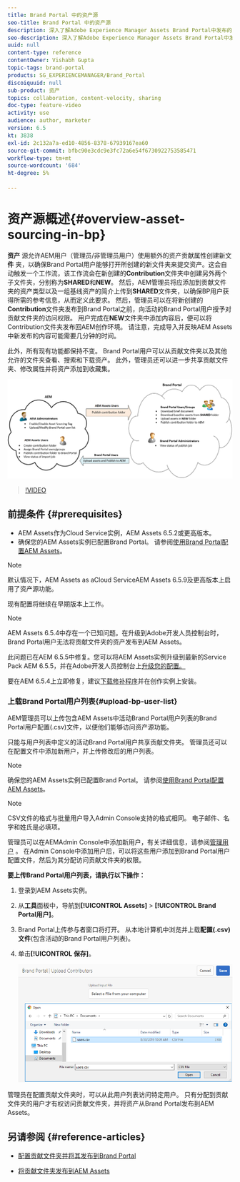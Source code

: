 ```yaml
---
title: Brand Portal 中的资产源
seo-title: Brand Portal 中的资产源
description: 深入了解Adobe Experience Manager Assets Brand Portal中发布的资产源功能。
seo-description: 深入了解Adobe Experience Manager Assets Brand Portal中发布的资产源功能。
uuid: null
content-type: reference
contentOwner: Vishabh Gupta
topic-tags: brand-portal
products: SG_EXPERIENCEMANAGER/Brand_Portal
discoiquuid: null
sub-product: 资产
topics: collaboration, content-velocity, sharing
doc-type: feature-video
activity: use
audience: author, marketer
version: 6.5
kt: 3838
exl-id: 2c132a7a-ed10-4856-8378-67939167ea60
source-git-commit: bfbc90e3cdc9e3fc72a6e54f6730922753585471
workflow-type: tm+mt
source-wordcount: '684'
ht-degree: 5%

---
```


# 资产源概述{#overview-asset-sourcing-in-bp}

**资产** 源允许AEM用户（管理员/非管理员用户）使用额外的资产贡献属性创建新文 **件** 夹，以确保Brand Portal用户能够打开所创建的新文件夹来提交资产。这会自动触发一个工作流，该工作流会在新创建的&#x200B;**Contribution**&#x200B;文件夹中创建另外两个子文件夹，分别称为&#x200B;**SHARED**&#x200B;和&#x200B;**NEW**。 然后，AEM管理员将应添加到贡献文件夹的资产类型以及一组基线资产的简介上传到&#x200B;**SHARED**&#x200B;文件夹，以确保BP用户获得所需的参考信息，从而定义此要求。 然后，管理员可以在将新创建的&#x200B;**Contribution**&#x200B;文件夹发布到Brand Portal之前，向活动的Brand Portal用户授予对贡献文件夹的访问权限。 用户完成在&#x200B;**NEW**&#x200B;文件夹中添加内容后，便可以将Contribution文件夹发布回AEM创作环境。 请注意，完成导入并反映AEM Assets中新发布的内容可能需要几分钟的时间。

此外，所有现有功能都保持不变。 Brand Portal用户可以从贡献文件夹以及其他允许的文件夹查看、搜索和下载资产。 此外，管理员还可以进一步共享贡献文件夹、修改属性并将资产添加到收藏集。

![Brand Portal资产源](assets/asset-sourcing.png)

>[!VIDEO](https://video.tv.adobe.com/v/29365/?quality=12)

## 前提条件 {#prerequisites}

* AEM Assets作为Cloud Service实例，AEM Assets 6.5.2或更高版本。
* 确保您的AEM Assets实例已配置Brand Portal。 请参阅[使用Brand Portal配置AEM Assets](../using/configure-aem-assets-with-brand-portal.md)。

<!--
* Ensure that your Brand Portal tenant is configured with one AEM Assets author instance.
-->

>[!NOTE]
>
>默认情况下，AEM Assets as aCloud ServiceAEM Assets 6.5.9及更高版本上启用了资产源功能。
>
>现有配置将继续在早期版本上工作。

>[!NOTE]
>
>AEM Assets 6.5.4中存在一个已知问题。在升级到Adobe开发人员控制台时，Brand Portal用户无法将贡献文件夹的资产发布到AEM Assets。
>
>此问题已在AEM 6.5.5中修复。您可以将AEM Assets实例升级到最新的Service Pack AEM 6.5.5，并在Adobe开发人员控制台上[升级您的配置。](https://docs.adobe.com/content/help/zh-Hans/experience-manager-65/assets/brandportal/configure-aem-assets-with-brand-portal.html#upgrade-integration-65)
>
>要在AEM 6.5.4上立即修复，建议[下载修补程序](https://www.adobeaemcloud.com/content/marketplace/marketplaceProxy.html?packagePath=/content/companies/public/adobe/packages/cq650/hotfix/cq-6.5.0-hotfix-33041)并在创作实例上安装。

<!--
## Configure Asset Sourcing {#configure-asset-sourcing}

**Asset Sourcing** is configured from within the AEM Assets author instance. The administrators can enable the Asset Sourcing feature flag configuration from the **AEM Web Console Configuration** and upload the active Brand Portal users list in **AEM Assets**.

>[!NOTE]
>
>Asset Sourcing is by default enabled on AEM Assets as a Cloud Service. The AEM administrator can directly upload the active Brand Portal users to allow them access to the Asset Sourcing feature.

>[!NOTE]
>
>Before you begin with the configuration, ensure that your AEM Assets instance is configured with Brand Portal. See, [Configure AEM Assets with Brand Portal](../using/configure-aem-assets-with-brand-portal.md). 

The following video demonstrates, how to configure Asset Sourcing on your AEM Assets author instance:

>[!VIDEO](https://video.tv.adobe.com/v/29771)
-->

<!--
### Enable Asset Sourcing {#enable-asset-sourcing}

AEM administrators can enable the Asset Sourcing feature flag from within the AEM Web Console Configuration (a.k.a Configuration Manager).

>[!NOTE]
>
>This step is not applicable for AEM Assets as a Cloud Service.


**To enable Asset Sourcing:**
1. Log in to your AEM Assets author instance and open Configuration Manager. 
Default URL: http:// localhost:4502/system/console/configMgr.
1. Search using the keyword **Asset Sourcing** to locate **[!UICONTROL Asset Sourcing Feature Flag Config]**.
1. Click **[!UICONTROL Asset Sourcing Feature Flag Config]** to open the configuration window.
1. Select the **[!UICONTROL feature.flag.active.status]** check box.
1. Click **[!UICONTROL Save]**.

![](assets/enable-asset-sourcing.png)
-->


### 上载Brand Portal用户列表{#upload-bp-user-list}

AEM管理员可以上传包含AEM Assets中活动Brand Portal用户列表的Brand Portal用户配置(.csv)文件，以便他们能够访问资产源功能。

只能与用户列表中定义的活动Brand Portal用户共享贡献文件夹。 管理员还可以在配置文件中添加新用户，并上传修改后的用户列表。

>[!NOTE]
>
>确保您的AEM Assets实例已配置Brand Portal。 请参阅[使用Brand Portal配置AEM Assets](../using/configure-aem-assets-with-brand-portal.md)。

>[!NOTE]
>
>CSV文件的格式与批量用户导入Admin Console支持的格式相同。 电子邮件、名字和姓氏是必填项。

管理员可以在AEMAdmin Console中添加新用户，有关详细信息，请参阅[管理用户](brand-portal-adding-users.md) 。 在Admin Console中添加用户后，可以将这些用户添加到Brand Portal用户配置文件，然后为其分配访问贡献文件夹的权限。

**要上传Brand Portal用户列表，请执行以下操作：**
1. 登录到AEM Assets实例。
1. 从&#x200B;**工具**&#x200B;面板中，导航到&#x200B;**[!UICONTROL Assets]** > **[!UICONTROL Brand Portal用户]**。

1. Brand Portal上传参与者窗口将打开。
从本地计算机中浏览并上载**配置(.csv)文件**(包含活动的Brand Portal用户列表)。
1. 单击&#x200B;**[!UICONTROL 保存]**。

   ![](assets/upload-user-list2.png)


管理员在配置贡献文件夹时，可以从此用户列表访问特定用户。 只有分配到贡献文件夹的用户才有权访问贡献文件夹，并将资产从Brand Portal发布到AEM Assets。

## 另请参阅 {#reference-articles}

* [配置贡献文件夹并将其发布到Brand Portal](brand-portal-publish-contribution-folder-to-brand-portal.md)

* [将贡献文件夹发布到AEM Assets](brand-portal-publish-contribution-folder-to-aem-assets.md)
